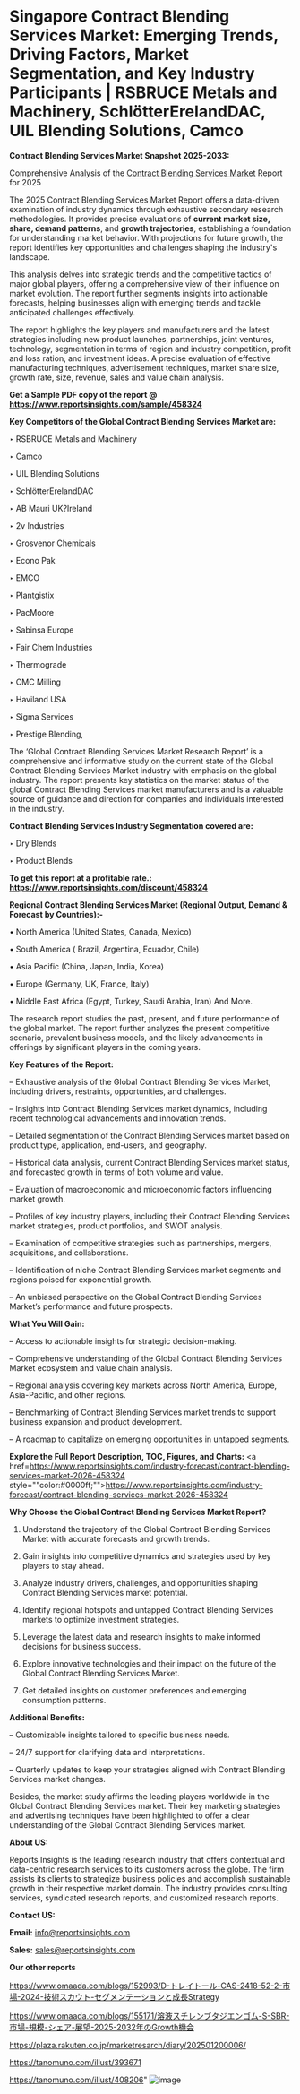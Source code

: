 # Singapore Contract Blending Services Market: Emerging Trends, Driving Factors, Market Segmentation, and Key Industry Participants | RSBRUCE Metals and Machinery, SchlötterErelandDAC, UIL Blending Solutions, Camco

<strong>Contract Blending Services Market Snapshot 2025-2033:</strong>

Comprehensive Analysis of the <a href=https://www.reportsinsights.com/sample/458324>Contract Blending Services Market</a> Report for 2025

The 2025 Contract Blending Services Market Report offers a data-driven examination of industry dynamics through exhaustive secondary research methodologies. It provides precise evaluations of <strong>current market size, share, demand patterns</strong>, and <strong>growth trajectories</strong>, establishing a foundation for understanding market behavior. With projections for future growth, the report identifies key opportunities and challenges shaping the industry's landscape.

This analysis delves into strategic trends and the competitive tactics of major global players, offering a comprehensive view of their influence on market evolution. The report further segments insights into actionable forecasts, helping businesses align with emerging trends and tackle anticipated challenges effectively.

The report highlights the key players and manufacturers and the latest strategies including new product launches, partnerships, joint ventures, technology, segmentation in terms of region and industry competition, profit and loss ration, and investment ideas. A precise evaluation of effective manufacturing techniques, advertisement techniques, market share size, growth rate, size, revenue, sales and value chain analysis.

<strong>Get a Sample PDF copy of the report @ <a href=https://www.reportsinsights.com/sample/458324 style=color:#0000ff;>https://www.reportsinsights.com/sample/458324</a></strong>

<strong>Key Competitors of the Global Contract Blending Services Market are:</strong>

‣ RSBRUCE Metals and Machinery

‣ Camco

‣ UIL Blending Solutions

‣ SchlötterErelandDAC

‣ AB Mauri UK?Ireland

‣ 2v Industries

‣ Grosvenor Chemicals

‣ Econo Pak

‣ EMCO

‣ Plantgistix

‣ PacMoore

‣ Sabinsa Europe

‣ Fair Chem Industries

‣ Thermograde

‣ CMC Milling

‣ Haviland USA

‣ Sigma Services

‣ Prestige Blending,

The ‘Global Contract Blending Services Market Research Report’ is a comprehensive and informative study on the current state of the Global Contract Blending Services Market industry with emphasis on the global industry. The report presents key statistics on the market status of the global Contract Blending Services market manufacturers and is a valuable source of guidance and direction for companies and individuals interested in the industry.

<strong>Contract Blending Services Industry Segmentation covered are:</strong>

‣ Dry Blends

‣ Product Blends

<strong>To get this report at a profitable rate.: <a href=https://www.reportsinsights.com/discount/458324 style=color:#0000ff;>https://www.reportsinsights.com/discount/458324</a></strong>

<strong>Regional Contract Blending Services Market (Regional Output, Demand &amp; Forecast by Countries):-</strong>

• North America (United States, Canada, Mexico)

• South America ( Brazil, Argentina, Ecuador, Chile)

• Asia Pacific (China, Japan, India, Korea)

• Europe (Germany, UK, France, Italy)

• Middle East Africa (Egypt, Turkey, Saudi Arabia, Iran) And More.

The research report studies the past, present, and future performance of the global market. The report further analyzes the present competitive scenario, prevalent business models, and the likely advancements in offerings by significant players in the coming years.

<strong>Key Features of the Report:</strong>

– Exhaustive analysis of the Global Contract Blending Services Market, including drivers, restraints, opportunities, and challenges.

– Insights into Contract Blending Services market dynamics, including recent technological advancements and innovation trends.

– Detailed segmentation of the Contract Blending Services market based on product type, application, end-users, and geography.

– Historical data analysis, current Contract Blending Services market status, and forecasted growth in terms of both volume and value.

– Evaluation of macroeconomic and microeconomic factors influencing market growth.

– Profiles of key industry players, including their Contract Blending Services market strategies, product portfolios, and SWOT analysis.

– Examination of competitive strategies such as partnerships, mergers, acquisitions, and collaborations.

– Identification of niche Contract Blending Services market segments and regions poised for exponential growth.

– An unbiased perspective on the Global Contract Blending Services Market’s performance and future prospects.

<strong>What You Will Gain:</strong>

– Access to actionable insights for strategic decision-making.

– Comprehensive understanding of the Global Contract Blending Services Market ecosystem and value chain analysis.

– Regional analysis covering key markets across North America, Europe, Asia-Pacific, and other regions.

– Benchmarking of Contract Blending Services market trends to support business expansion and product development.

– A roadmap to capitalize on emerging opportunities in untapped segments.

<strong>Explore the Full Report Description, TOC, Figures, and Charts:</strong>
<a href=https://www.reportsinsights.com/industry-forecast/contract-blending-services-market-2026-458324 style=""color:#0000ff;"">https://www.reportsinsights.com/industry-forecast/contract-blending-services-market-2026-458324</a>

<strong>Why Choose the Global Contract Blending Services Market Report?</strong>

1. Understand the trajectory of the Global Contract Blending Services Market with accurate forecasts and growth trends.

2. Gain insights into competitive dynamics and strategies used by key players to stay ahead.

3. Analyze industry drivers, challenges, and opportunities shaping Contract Blending Services market potential.

4. Identify regional hotspots and untapped Contract Blending Services markets to optimize investment strategies.

5. Leverage the latest data and research insights to make informed decisions for business success.

6. Explore innovative technologies and their impact on the future of the Global Contract Blending Services Market.

7. Get detailed insights on customer preferences and emerging consumption patterns.

<strong>Additional Benefits:</strong>

– Customizable insights tailored to specific business needs.

– 24/7 support for clarifying data and interpretations.

– Quarterly updates to keep your strategies aligned with Contract Blending Services market changes.

Besides, the market study affirms the leading players worldwide in the Global Contract Blending Services market. Their key marketing strategies and advertising techniques have been highlighted to offer a clear understanding of the Global Contract Blending Services market.

<strong><strong>About US</strong>:</strong>

Reports Insights is the leading research industry that offers contextual and data-centric research services to its customers across the globe. The firm assists its clients to strategize business policies and accomplish sustainable growth in their respective market domain. The industry provides consulting services, syndicated research reports, and customized research reports.

<strong>Contact US:</strong>

<p class=><b>Email:</b> <a href=mailto:info@reportsinsights.com>info@reportsinsights.com</a></p>
<p class=><b>Sales:</b> <a href=mailto:sales@reportsinsights.com>sales@reportsinsights.com</a></p>

<strong>Our other reports</strong>

<a href=https://www.omaada.com/blogs/152993/D-トレイトール-CAS-2418-52-2-市場-2024-技術スカウト-セグメンテーションと成長Strategy>https://www.omaada.com/blogs/152993/D-トレイトール-CAS-2418-52-2-市場-2024-技術スカウト-セグメンテーションと成長Strategy</a>

<a href=https://www.omaada.com/blogs/155171/溶液スチレンブタジエンゴム-S-SBR-市場-規模-シェア-展望-2025-2032年のGrowth機会>https://www.omaada.com/blogs/155171/溶液スチレンブタジエンゴム-S-SBR-市場-規模-シェア-展望-2025-2032年のGrowth機会</a>

<a href=https://plaza.rakuten.co.jp/marketresarch/diary/202501200006/>https://plaza.rakuten.co.jp/marketresarch/diary/202501200006/</a>

<a href=https://tanomuno.com/illust/393671>https://tanomuno.com/illust/393671</a>

<a href=https://tanomuno.com/illust/408206>https://tanomuno.com/illust/408206</a>"
![image](https://github.com/user-attachments/assets/19011142-51c4-4256-8a7b-8f7d031fa21f)
